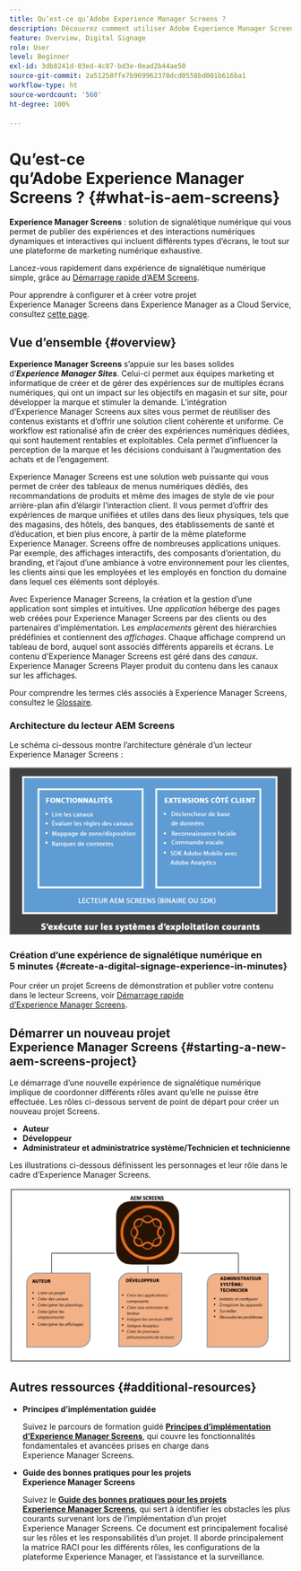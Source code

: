 ```yaml
---
title: Qu’est-ce qu’Adobe Experience Manager Screens ?
description: Découvrez comment utiliser Adobe Experience Manager Screens, une solution de signalétique numérique qui vous permet de publier des expériences digitales dynamiques et interactives, ainsi que des interactions avec différents types d’écrans, le tout sur une plateforme de marketing numérique exhaustive.
feature: Overview, Digital Signage
role: User
level: Beginner
exl-id: 3db8241d-03ed-4c87-bd3e-0ead2b44ae50
source-git-commit: 2a51258ffe7b969962378dcd0558bd001b616ba1
workflow-type: ht
source-wordcount: '560'
ht-degree: 100%

---
```


# Qu’est-ce qu’Adobe Experience Manager Screens ? {#what-is-aem-screens}

**Experience Manager Screens** : solution de signalétique numérique qui vous permet de publier des expériences et des interactions numériques dynamiques et interactives qui incluent différents types d’écrans, le tout sur une plateforme de marketing numérique exhaustive.

Lancez-vous rapidement dans expérience de signalétique numérique simple, grâce au [Démarrage rapide d’AEM Screens](kickstart-for-aem-screens.md).

Pour apprendre à configurer et à créer votre projet Experience Manager Screens dans Experience Manager as a Cloud Service, consultez [cette page](https://experienceleague.adobe.com/fr/docs/experience-manager-screens/using/about-guide).

## Vue d’ensemble {#overview}

**Experience Manager Screens** s’appuie sur les bases solides d’***Experience Manager Sites***. Celui-ci permet aux équipes marketing et informatique de créer et de gérer des expériences sur de multiples écrans numériques, qui ont un impact sur les objectifs en magasin et sur site, pour développer la marque et stimuler la demande. L’intégration d’Experience Manager Screens aux sites vous permet de réutiliser des contenus existants et d’offrir une solution client cohérente et uniforme. Ce workflow est rationalisé afin de créer des expériences numériques dédiées, qui sont hautement rentables et exploitables. Cela permet d’influencer la perception de la marque et les décisions conduisant à l’augmentation des achats et de l’engagement.

Experience Manager Screens est une solution web puissante qui vous permet de créer des tableaux de menus numériques dédiés, des recommandations de produits et même des images de style de vie pour arrière-plan afin d’élargir l’interaction client. Il vous permet d’offrir des expériences de marque unifiées et utiles dans des lieux physiques, tels que des magasins, des hôtels, des banques, des établissements de santé et d’éducation, et bien plus encore, à partir de la même plateforme Experience Manager. Screens offre de nombreuses applications uniques. Par exemple, des affichages interactifs, des composants d’orientation, du branding, et l’ajout d’une ambiance à votre environnement pour les clientes, les clients ainsi que les employées et les employés en fonction du domaine dans lequel ces éléments sont déployés.

Avec Experience Manager Screens, la création et la gestion d’une application sont simples et intuitives. Une *application* héberge des pages web créées pour Experience Manager Screens par des clients ou des partenaires d’implémentation. Les *emplacements* gèrent des hiérarchies prédéfinies et contiennent des *affichages*. Chaque affichage comprend un tableau de bord, auquel sont associés différents appareils et écrans. Le contenu d’Experience Manager Screens est géré dans des *canaux*. Experience Manager Screens Player produit du contenu dans les canaux sur les affichages.

Pour comprendre les termes clés associés à Experience Manager Screens, consultez le [Glossaire](screens-glossary.md).

### Architecture du lecteur AEM Screens

Le schéma ci-dessous montre l’architecture générale d’un lecteur Experience Manager Screens :

![chlimage_1-29](assets/chlimage_1-29.png)

### Création d’une expérience de signalétique numérique en 5 minutes {#create-a-digital-signage-experience-in-minutes}

Pour créer un projet Screens de démonstration et publier votre contenu dans le lecteur Screens, voir [Démarrage rapide d’Experience Manager Screens](kickstart-for-aem-screens.md).

## Démarrer un nouveau projet Experience Manager Screens {#starting-a-new-aem-screens-project}

Le démarrage d’une nouvelle expérience de signalétique numérique implique de coordonner différents rôles avant qu’elle ne puisse être effectuée. Les rôles ci-dessous servent de point de départ pour créer un nouveau projet Screens.

* **Auteur**
* **Développeur**
* **Administrateur et administratrice système/Technicien et technicienne**

Les illustrations ci-dessous définissent les personnages et leur rôle dans le cadre d’Experience Manager Screens.

![chlimage_1-30](assets/chlimage_1-30.png)


## Autres ressources {#additional-resources}

* **Principes d’implémentation guidée**

  Suivez le parcours de formation guidé **[Principes d’implémentation d’Experience Manager Screens](https://experienceleague.adobe.com/?launch=AEM-7a&amp;lang=fr)**, qui couvre les fonctionnalités fondamentales et avancées prises en charge dans Experience Manager Screens.

* **Guide des bonnes pratiques pour les projets Experience Manager Screens**

  Suivez le **[Guide des bonnes pratiques pour les projets Experience Manager Screens](/help/using/about-guide.md)**, qui sert à identifier les obstacles les plus courants survenant lors de l’implémentation d’un projet Experience Manager Screens. Ce document est principalement focalisé sur les rôles et les responsabilités d’un projet. Il aborde principalement la matrice RACI pour les différents rôles, les configurations de la plateforme Experience Manager, et l’assistance et la surveillance.

<!-- DEAD LINK * **New Adobe Customer Support Experience**

   Follow **[Customer One for Enterprise Help](https://docs.adobe.com/content/help/en/customer-one/using/home.htmlhome.html#)** to learn more about Admin Console Support tickets. -->
